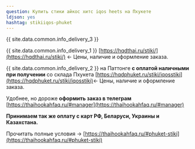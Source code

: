 ```yaml
---
question: Купить стики айкос хитс iqos heets на Пхукете
ldjson: yes
hashtag: stikiiqos-phuket
---
```


{{ site.data.common.info_delivery_3 }}

{{ site.data.common.info_delivery_1 }} [https://hqdthai.ru/stiki/](https://hqdthai.ru/stiki/) <- Цены, наличие и оформление заказа.

{{ site.data.common.info_delivery_2 }} на Паттонге **с оплатой наличными при получении** со склада Пхукета [https://hqdphuket.ru/stiki/iqosstiki](https://hqdphuket.ru/stiki/iqosstiki)<- Цены, наличие и оформление заказа.

Удобнее, но дороже **оформить заказ в телеграм** [https://thaihookahfaq.ru/#manager](https://thaihookahfaq.ru/#manager)

**Принимаем так же оплату с карт РФ, Беларуси, Украины и Казахстана.**

Прочитать полные условия -> [https://thaihookahfaq.ru/#phuket-stiki](https://thaihookahfaq.ru/#phuket-stiki)
